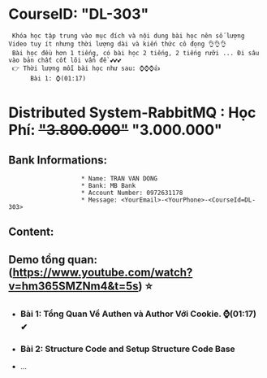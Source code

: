 # CourseID: "DL-303" 
     Khóa học tập trung vào mục đích và nội dung bài học nên số lượng Video tuy ít nhưng thời lượng dài và kiến thức cô đọng 👌👌👌
     Bài học đều hơn 1 tiếng, có bài học 2 tiếng, 2 tiếng rưỡi ... Đi sâu vào bản chất cốt lõi vấn đề 💕💕💕
     👉 Thời lượng mỗi bài học như sau: ⌚⌚⌚👍
          Bài 1: ⌚(01:17)
# Distributed System-RabbitMQ : Học Phí: ~~"3.800.000"~~ "3.000.000"
  ## Bank Informations:  
                        * Name: TRAN VAN DONG 
                        * Bank: MB Bank
                        * Account Number: 0972631178
                        * Message: <YourEmail>-<YourPhone>-<CourseId=DL-303>

## Content:
## <b>Demo tổng quan:</b> (https://www.youtube.com/watch?v=hm365SMZNm4&t=5s) ⭐
- ### Bài 1: Tổng Quan Về Authen và Author Với Cookie. ⌚(01:17) ✔
- ### Bài 2: Structure Code and Setup Structure Code Base
- ...
